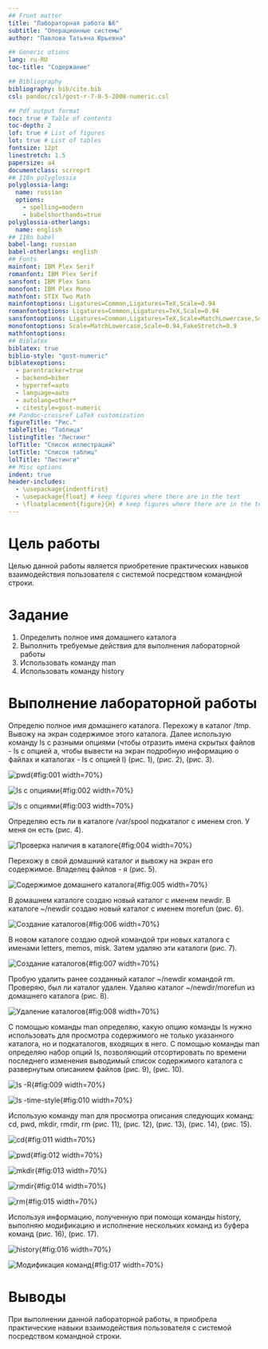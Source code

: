 ```yaml
---
## Front matter
title: "Лабораторная работа №6"
subtitle: "Операционные системы"
author: "Павлова Татьяна Юрьевна"

## Generic otions
lang: ru-RU
toc-title: "Содержание"

## Bibliography
bibliography: bib/cite.bib
csl: pandoc/csl/gost-r-7-0-5-2008-numeric.csl

## Pdf output format
toc: true # Table of contents
toc-depth: 2
lof: true # List of figures
lot: true # List of tables
fontsize: 12pt
linestretch: 1.5
papersize: a4
documentclass: scrreprt
## I18n polyglossia
polyglossia-lang:
  name: russian
  options:
	- spelling=modern
	- babelshorthands=true
polyglossia-otherlangs:
  name: english
## I18n babel
babel-lang: russian
babel-otherlangs: english
## Fonts
mainfont: IBM Plex Serif
romanfont: IBM Plex Serif
sansfont: IBM Plex Sans
monofont: IBM Plex Mono
mathfont: STIX Two Math
mainfontoptions: Ligatures=Common,Ligatures=TeX,Scale=0.94
romanfontoptions: Ligatures=Common,Ligatures=TeX,Scale=0.94
sansfontoptions: Ligatures=Common,Ligatures=TeX,Scale=MatchLowercase,Scale=0.94
monofontoptions: Scale=MatchLowercase,Scale=0.94,FakeStretch=0.9
mathfontoptions:
## Biblatex
biblatex: true
biblio-style: "gost-numeric"
biblatexoptions:
  - parentracker=true
  - backend=biber
  - hyperref=auto
  - language=auto
  - autolang=other*
  - citestyle=gost-numeric
## Pandoc-crossref LaTeX customization
figureTitle: "Рис."
tableTitle: "Таблица"
listingTitle: "Листинг"
lofTitle: "Список иллюстраций"
lotTitle: "Список таблиц"
lolTitle: "Листинги"
## Misc options
indent: true
header-includes:
  - \usepackage{indentfirst}
  - \usepackage{float} # keep figures where there are in the text
  - \floatplacement{figure}{H} # keep figures where there are in the text
---
```


# Цель работы

Целью данной работы является приобретение практических навыков взаимодействия пользователя с системой посредством командной строки.

# Задание

1. Определить полное имя домашнего каталога
2. Выполнить требуемые действия для выполнения лабораторной работы
3. Использовать команду man
4. Использовать команду history

# Выполнение лабораторной работы

Определю полное имя домашнего каталога. Перехожу в каталог /tmp. Вывожу на экран содержимое этого каталога. Далее использую команду ls с разными опциями (чтобы отразить имена скрытых файлов - ls с опцией a, чтобы вывести на экран подробную информацию о файлах и каталогах - ls с опцией l) (рис. 1), (рис. 2), (рис. 3).

![pwd](image/1.jpg){#fig:001 width=70%}

![ls с опциями](image/2.jpg){#fig:002 width=70%}

![ls с опциями](image/3.jpg){#fig:003 width=70%}

Определяю есть ли в каталоге /var/spool подкаталог с именем cron. У меня он есть (рис. 4).

![Проверка наличия в каталоге](image/4.jpg){#fig:004 width=70%}

Перехожу в свой домашний каталог и вывожу на экран его содержимое. Владелец файлов - я (рис. 5).

![Содержимое домашнего каталога](image/5.jpg){#fig:005 width=70%}

В домашнем каталоге создаю новый каталог с именем newdir. В каталоге ~/newdir создаю новый каталог с именем morefun (рис. 6).

![Создание каталогов](image/6.jpg){#fig:006 width=70%}

В новом каталоге создаю одной командой три новых каталога с именами letters, memos, misk. Затем удаляю эти каталоги (рис. 7).

![Создание каталогов](image/7.jpg){#fig:007 width=70%}

Пробую удалить ранее созданный каталог ~/newdir командой rm. Проверяю, был ли каталог удален. Удаляю каталог ~/newdir/morefun из домашнего каталога (рис. 8).

![Удаление каталогов](image/8.jpg){#fig:008 width=70%}

С помощью команды man определяю, какую опцию команды ls нужно использовать для просмотра содержимого не только указанного каталога, но и подкаталогов, входящих в него. С помощью команды man определяю набор опций ls, позволяющий отсортировать по времени последнего изменения выводимый список содержимого каталога с развернутым описанием файлов (рис. 9), (рис. 10).

![ls -R](image/9.jpg){#fig:009 width=70%}

![ls -time-style](image/10.jpg){#fig:010 width=70%}

Использую команду man для просмотра описания следующих команд: cd, pwd, mkdir, rmdir, rm (рис. 11), (рис. 12), (рис. 13), (рис. 14), (рис. 15).

![cd](image/11.jpg){#fig:011 width=70%}

![pwd](image/12.jpg){#fig:012 width=70%}

![mkdir](image/13.jpg){#fig:013 width=70%}

![rmdir](image/14.jpg){#fig:014 width=70%}

![rm](image/15.jpg){#fig:015 width=70%}

Используя информацию, полученную при помощи команды history, выполняю модификацию и исполнение нескольких команд из буфера команд (рис. 16), (рис. 17).

![history](image/16.jpg){#fig:016 width=70%}

![Модификация команд](image/17.jpg){#fig:017 width=70%}

# Выводы

При выполнении данной лабораторной работы, я приобрела практические навыки взаимодействия пользователя с системой посредством командной строки.
